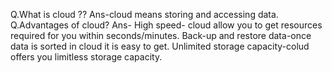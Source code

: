 Q.What is cloud ??
Ans-cloud means storing and accessing data.
Q.Advantages of cloud?
Ans- High speed- cloud allow you to get resources required for you within seconds/minutes.
Back-up and restore data-once data is sorted in cloud it is easy to get.
Unlimited storage capacity-colud offers you limitless storage capacity.
